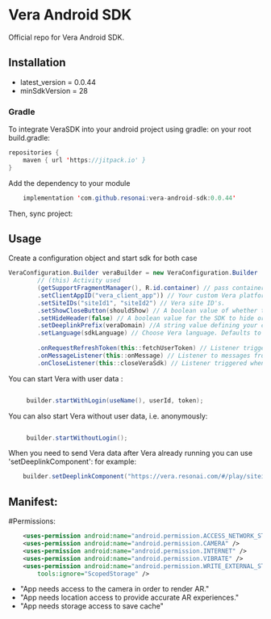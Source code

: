 # Vera Android SDK 

Official repo for Vera Android SDK.

## Installation
- latest_version = 0.0.44
- minSdkVersion = 28

### Gradle

To integrate VeraSDK into your android project using gradle: 
on your root build.gradle:

```java
repositories {
    maven { url 'https://jitpack.io' }
}
```

Add the dependency to your module
```java
    implementation 'com.github.resonai:vera-android-sdk:0.0.44'
```

Then, sync project:

## Usage 
  Create a configuration object and start sdk for both case

```java
VeraConfiguration.Builder veraBuilder = new VeraConfiguration.Builder
        // (this) Activity used
        (getSupportFragmentManager(), R.id.container) // pass container for fragment
        .setClientAppID("vera_client_app")) // Your custom Vera platform ID.
        .setSiteIDs("siteId1", "siteId2") // Vera site ID's.
        .setShowCloseButton(shouldShow) // A boolean value of whether the SDK should show its own close button. Default to 'true'
        .setHideHeader(false) // A boolean value for the SDK to hide or show the default header. Defaults to `false`
        .setDeeplinkPrefix(veraDomain) //A string value defining your custom "deepLinkPrefix". Used when generating deep links that you can pass into Vera and should open your app.
        .setLanguage(sdkLanguage) // Choose Vera language. Defaults to `en` (English)
        
        .onRequestRefreshToken(this::fetchUserToken) // Listener triggered when user token need refresh
        .onMessageListener(this::onMessage) // Listener to messages from Vera and implement logic for them
        .onCloseListener(this::closeVeraSdk) // Listener triggered when Vera closed
```

You can start Vera with user data :

```java

     builder.startWithLogin(useName(), userId, token);
```

You can also start Vera without user data, i.e. anonymously:

```java

     builder.startWithoutLogin();
```
When you need to send Vera data after Vera already running you can use 'setDeeplinkComponent':
for example:

```java
    builder.setDeeplinkComponent("https://vera.resonai.com/#/play/siteid/com.resonai.navigation/poseId")
```

## Manifest: 

#Permissions: 

```xml
    <uses-permission android:name="android.permission.ACCESS_NETWORK_STATE" />
    <uses-permission android:name="android.permission.CAMERA" />
    <uses-permission android:name="android.permission.INTERNET" />
    <uses-permission android:name="android.permission.VIBRATE" />
    <uses-permission android:name="android.permission.WRITE_EXTERNAL_STORAGE"
        tools:ignore="ScopedStorage" />
```

* "App needs access to the camera in order to render AR."
* "App needs location access to provide accurate AR experiences."
* "App needs storage access to save cache"